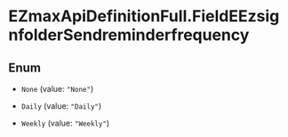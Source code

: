 # EZmaxApiDefinitionFull.FieldEEzsignfolderSendreminderfrequency

## Enum


* `None` (value: `"None"`)

* `Daily` (value: `"Daily"`)

* `Weekly` (value: `"Weekly"`)



